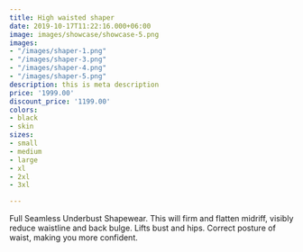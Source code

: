 ```yaml
---
title: High waisted shaper
date: 2019-10-17T11:22:16.000+06:00
image: images/showcase/showcase-5.png
images:
- "/images/shaper-1.png"
- "/images/shaper-3.png"
- "/images/shaper-4.png"
- "/images/shaper-5.png"
description: this is meta description
price: '1999.00'
discount_price: '1199.00'
colors:
- black
- skin
sizes:
- small
- medium
- large
- xl
- 2xl
- 3xl

---
```

Full Seamless Underbust Shapewear. This will firm and flatten midriff, visibly reduce waistline and back bulge. Lifts bust and hips. Correct posture of waist, making you more confident.